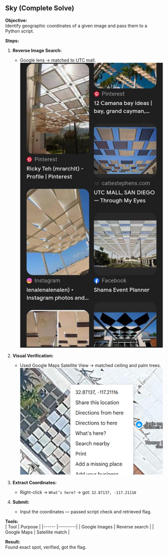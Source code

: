 ## Sky (Complete Solve)

**Objective:**  
Identify geographic coordinates of a given image and pass them to a Python script.

**Steps:**  
1. **Reverse Image Search:**  
   - Google lens → matched to UTC mall.
![alt text](images/GoogleLens.jpg)  

2. **Visual Verification:**  
   - Used Google Maps Satellite View → matched ceiling and palm trees.
![GoogleMapsSatellite](images/SatelliteImage.png)

3. **Extract Coordinates:**  
   - Right-click → `What’s here?` → got: `32.87137, -117.21116`

4. **Submit:**  
   - Input the coordinates — passed script check and retrieved flag.

**Tools:**  
| Tool          | Purpose |
|------         |---------|
| Google Images | Reverse search |
| Google Maps   | Satellite match |

**Result:**  
Found exact spot, verified, got the flag.
